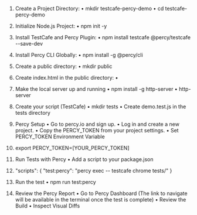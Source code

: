 
1.	Create a Project Directory: 
•	mkdir testcafe-percy-demo 
•	cd testcafe-percy-demo

2.	Initialize Node.js Project:
•	npm init -y

3.	Install TestCafe and Percy Plugin:
•	npm install testcafe @percy/testcafe --save-dev

4.	Install Percy CLI Globally:
•	npm install -g @percy/cli

5.	Create a public directory:
•	mkdir public

6.	Create index.html in the public directory:
•	<refer the workspace>

7.	Make the local server up and running
•	npm install -g http-server
•	http-server

8.	Create your script (TestCafe)
•	mkdir tests
•	Create demo.test.js in the tests directory <refer workspace>

9.	Percy Setup
•	Go to percy.io and sign up.
•	Log in and create a new project.
•	Copy the PERCY_TOKEN from your project settings.
•	Set PERCY_TOKEN Environment Variable

10.	export PERCY_TOKEN=[YOUR_PERCY_TOKEN]
    
12.	Run Tests with Percy
•	Add a script to your package.json

13.	"scripts": { "test:percy": "percy exec -- testcafe chrome tests/" }
    
14.	Run the test
•	npm run test:percy

15.	Review the Percy Report
•	Go to Percy Dashboard (The link to navigate will be available in the terminal once the test is complete)
•	Review the Build
•	Inspect Visual Diffs
